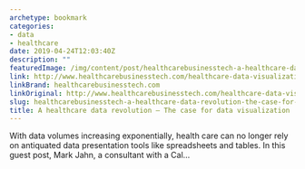 ```yaml
---
archetype: bookmark
categories:
- data
- healthcare
date: 2019-04-24T12:03:40Z
description: ""
featuredImage: /img/content/post/healthcarebusinesstech-a-healthcare-data-revolution-the-case-for-data-visualization.jpg
link: http://www.healthcarebusinesstech.com/healthcare-data-visualization/
linkBrand: healthcarebusinesstech.com
linkOriginal: http://www.healthcarebusinesstech.com/healthcare-data-visualization/
slug: healthcarebusinesstech-a-healthcare-data-revolution-the-case-for-data-visualization
title: A healthcare data revolution – The case for data visualization
---
```

With data volumes increasing exponentially, health care can no longer rely on antiquated data presentation tools like spreadsheets and tables. In this guest post, Mark Jahn, a consultant with a Cal…